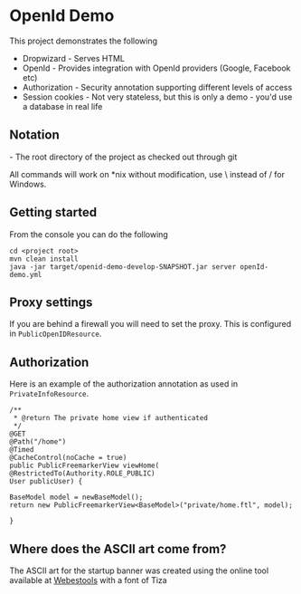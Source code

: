 # OpenId Demo

This project demonstrates the following

* Dropwizard - Serves HTML
* OpenId - Provides integration with OpenId providers (Google, Facebook etc)
* Authorization - Security annotation supporting different levels of access
* Session cookies - Not very stateless, but this is only a demo - you'd use a database in real life
 
## Notation

<project root> - The root directory of the project as checked out through git

All commands will work on *nix without modification, use \ instead of / for Windows.

## Getting started

From the console you can do the following

    cd <project root>
    mvn clean install
    java -jar target/openid-demo-develop-SNAPSHOT.jar server openId-demo.yml

## Proxy settings

If you are behind a firewall you will need to set the proxy. This is configured in ```PublicOpenIDResource```.

## Authorization

Here is an example of the authorization annotation as used in ```PrivateInfoResource```. 

    /**
     * @return The private home view if authenticated
     */
    @GET
    @Path("/home")
    @Timed
    @CacheControl(noCache = true)
    public PublicFreemarkerView viewHome(
    @RestrictedTo(Authority.ROLE_PUBLIC)
    User publicUser) {

    BaseModel model = newBaseModel();
    return new PublicFreemarkerView<BaseModel>("private/home.ftl", model);

    }

## Where does the ASCII art come from?

The ASCII art for the startup banner was created using the online tool available at
[Webestools](http://www.webestools.com/ascii-text-generator-ascii-art-code-online-txt2ascii-text2ascii-maker-free-text-to-ascii-converter.html)
with a font of Tiza